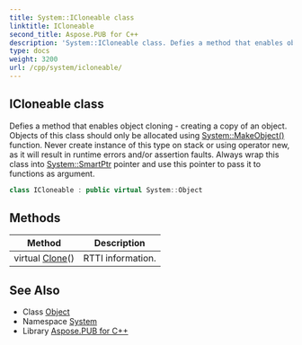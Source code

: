 ```yaml
---
title: System::ICloneable class
linktitle: ICloneable
second_title: Aspose.PUB for C++
description: 'System::ICloneable class. Defies a method that enables object cloning - creating a copy of an object. Objects of this class should only be allocated using System::MakeObject() function. Never create instance of this type on stack or using operator new, as it will result in runtime errors and/or assertion faults. Always wrap this class into System::SmartPtr pointer and use this pointer to pass it to functions as argument in C++.'
type: docs
weight: 3200
url: /cpp/system/icloneable/
---
```

## ICloneable class


Defies a method that enables object cloning - creating a copy of an object. Objects of this class should only be allocated using [System::MakeObject()](../makeobject/) function. Never create instance of this type on stack or using operator new, as it will result in runtime errors and/or assertion faults. Always wrap this class into [System::SmartPtr](../smartptr/) pointer and use this pointer to pass it to functions as argument.

```cpp
class ICloneable : public virtual System::Object
```

## Methods

| Method | Description |
| --- | --- |
| virtual [Clone](./clone/)() | RTTI information. |
## See Also

* Class [Object](../object/)
* Namespace [System](../)
* Library [Aspose.PUB for C++](../../)
